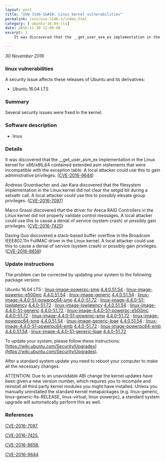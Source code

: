 ```yaml
---
layout: post
title: "USN-3146-1&#58; Linux kernel vulnerabilities"
permalink: /usn/usn-3146-1/index.html
category: [ ubuntu-16.04-lts]
date: 2016-11-30 12:00:00
excerpt: |
    It was discovered that the __get_user_asm_ex implementation in the Linux kernel for x86/x86_64 contained extended asm statements that were incompatible with the exception table. A local attacker could use this to gain administrative privileges. ([CVE-2016-9644](http://people.ubuntu.com/~ubuntu-security/cve/CVE-2016-9644))
    
--- 
```

 
 

*30 November 2016*

### linux vulnerabilities

A security issue affects these releases of Ubuntu and its derivatives:

* Ubuntu 16.04 LTS

### Summary

Several security issues were fixed in the kernel. 

### Software description

* linux 

### Details

It was discovered that the __get_user_asm_ex implementation in the Linux kernel for x86/x86_64 contained extended asm statements that were incompatible with the exception table. A local attacker could use this to gain administrative privileges. ([CVE-2016-9644](http://people.ubuntu.com/~ubuntu-security/cve/CVE-2016-9644))

Andreas Gruenbacher and Jan Kara discovered that the filesystem implementation in the Linux kernel did not clear the setgid bit during a setxattr call. A local attacker could use this to possibly elevate group privileges. ([CVE-2016-7097](http://people.ubuntu.com/~ubuntu-security/cve/CVE-2016-7097))

Marco Grassi discovered that the driver for Areca RAID Controllers in the Linux kernel did not properly validate control messages. A local attacker could use this to cause a denial of service (system crash) or possibly gain privileges. ([CVE-2016-7425](http://people.ubuntu.com/~ubuntu-security/cve/CVE-2016-7425))

Daxing Guo discovered a stack-based buffer overflow in the Broadcom IEEE802.11n FullMAC driver in the Linux kernel. A local attacker could use this to cause a denial of service (system crash) or possibly gain privileges. ([CVE-2016-8658](http://people.ubuntu.com/~ubuntu-security/cve/CVE-2016-8658)) 

### Update instructions

The problem can be corrected by updating your system to the following package version:

Ubuntu 16.04 LTS
 : [linux-image-powerpc-smp](https://launchpad.net/ubuntu/+source/linux) <span> [4.4.0.51.54](https://launchpad.net/ubuntu/+source/linux/4.4.0-51.72) </span> 
 : [linux-image-powerpc-e500mc](https://launchpad.net/ubuntu/+source/linux) <span> [4.4.0.51.54](https://launchpad.net/ubuntu/+source/linux/4.4.0-51.72) </span> 
 : [linux-image-generic](https://launchpad.net/ubuntu/+source/linux) <span> [4.4.0.51.54](https://launchpad.net/ubuntu/+source/linux/4.4.0-51.72) </span> 
 : [linux-image-4.4.0-51-powerpc64-smp](https://launchpad.net/ubuntu/+source/linux) <span> [4.4.0-51.72](https://launchpad.net/ubuntu/+source/linux/4.4.0-51.72) </span> 
 : [linux-image-4.4.0-51-lowlatency](https://launchpad.net/ubuntu/+source/linux) <span> [4.4.0-51.72](https://launchpad.net/ubuntu/+source/linux/4.4.0-51.72) </span> 
 : [linux-image-lowlatency](https://launchpad.net/ubuntu/+source/linux) <span> [4.4.0.51.54](https://launchpad.net/ubuntu/+source/linux/4.4.0-51.72) </span> 
 : [linux-image-4.4.0-51-generic](https://launchpad.net/ubuntu/+source/linux) <span> [4.4.0-51.72](https://launchpad.net/ubuntu/+source/linux/4.4.0-51.72) </span> 
 : [linux-image-4.4.0-51-powerpc-e500mc](https://launchpad.net/ubuntu/+source/linux) <span> [4.4.0-51.72](https://launchpad.net/ubuntu/+source/linux/4.4.0-51.72) </span> 
 : [linux-image-4.4.0-51-powerpc-smp](https://launchpad.net/ubuntu/+source/linux) <span> [4.4.0-51.72](https://launchpad.net/ubuntu/+source/linux/4.4.0-51.72) </span> 
 : [linux-image-powerpc64-smp](https://launchpad.net/ubuntu/+source/linux) <span> [4.4.0.51.54](https://launchpad.net/ubuntu/+source/linux/4.4.0-51.72) </span> 
 : [linux-image-generic-lpae](https://launchpad.net/ubuntu/+source/linux) <span> [4.4.0.51.54](https://launchpad.net/ubuntu/+source/linux/4.4.0-51.72) </span> 
 : [linux-image-4.4.0-51-powerpc64-emb](https://launchpad.net/ubuntu/+source/linux) <span> [4.4.0-51.72](https://launchpad.net/ubuntu/+source/linux/4.4.0-51.72) </span> 
 : [linux-image-powerpc64-emb](https://launchpad.net/ubuntu/+source/linux) <span> [4.4.0.51.54](https://launchpad.net/ubuntu/+source/linux/4.4.0-51.72) </span> 
 : [linux-image-4.4.0-51-generic-lpae](https://launchpad.net/ubuntu/+source/linux) <span> [4.4.0-51.72](https://launchpad.net/ubuntu/+source/linux/4.4.0-51.72) </span> 

To update your system, please follow these instructions: [https://wiki.ubuntu.com/Security/Upgrades](https://wiki.ubuntu.com/Security/Upgrades).

After a standard system update you need to reboot your computer to make all the necessary changes.

ATTENTION: Due to an unavoidable ABI change the kernel updates have been given a new version number, which requires you to recompile and reinstall all third party kernel modules you might have installed. Unless you manually uninstalled the standard kernel metapackages (e.g. linux-generic, linux-generic-lts-RELEASE, linux-virtual, linux-powerpc), a standard system upgrade will automatically perform this as well. 

### References

 
 [CVE-2016-7097](http://people.ubuntu.com/~ubuntu-security/cve/CVE-2016-7097), 

 [CVE-2016-7425](http://people.ubuntu.com/~ubuntu-security/cve/CVE-2016-7425), 

 [CVE-2016-8658](http://people.ubuntu.com/~ubuntu-security/cve/CVE-2016-8658), 

 [CVE-2016-9644](http://people.ubuntu.com/~ubuntu-security/cve/CVE-2016-9644)
 

